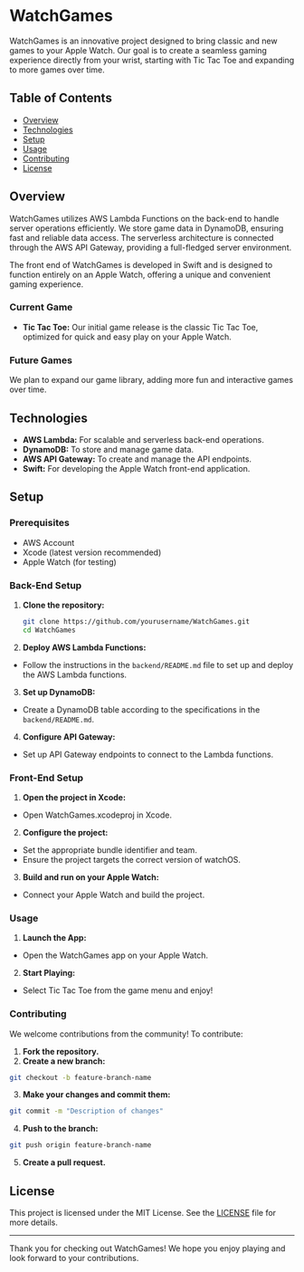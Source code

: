 # WatchGames

WatchGames is an innovative project designed to bring classic and new games to your Apple Watch. Our goal is to create a seamless gaming experience directly from your wrist, starting with Tic Tac Toe and expanding to more games over time.

## Table of Contents

- [Overview](#overview)
- [Technologies](#technologies)
- [Setup](#setup)
- [Usage](#usage)
- [Contributing](#contributing)
- [License](#license)

## Overview

WatchGames utilizes AWS Lambda Functions on the back-end to handle server operations efficiently. We store game data in DynamoDB, ensuring fast and reliable data access. The serverless architecture is connected through the AWS API Gateway, providing a full-fledged server environment.

The front end of WatchGames is developed in Swift and is designed to function entirely on an Apple Watch, offering a unique and convenient gaming experience.

### Current Game

- **Tic Tac Toe:** Our initial game release is the classic Tic Tac Toe, optimized for quick and easy play on your Apple Watch.

### Future Games

We plan to expand our game library, adding more fun and interactive games over time.

## Technologies

- **AWS Lambda:** For scalable and serverless back-end operations.
- **DynamoDB:** To store and manage game data.
- **AWS API Gateway:** To create and manage the API endpoints.
- **Swift:** For developing the Apple Watch front-end application.

## Setup

### Prerequisites

- AWS Account
- Xcode (latest version recommended)
- Apple Watch (for testing)

### Back-End Setup

1. **Clone the repository:**
   ```bash
   git clone https://github.com/yourusername/WatchGames.git
   cd WatchGames

2. **Deploy AWS Lambda Functions:**

- Follow the instructions in the `backend/README.md` file to set up and deploy the AWS Lambda functions.

3. **Set up DynamoDB:**

- Create a DynamoDB table according to the specifications in the `backend/README.md`.

4. **Configure API Gateway:**

- Set up API Gateway endpoints to connect to the Lambda functions.

### Front-End Setup

1. **Open the project in Xcode:**

- Open WatchGames.xcodeproj in Xcode.

2. **Configure the project:**

- Set the appropriate bundle identifier and team.
- Ensure the project targets the correct version of watchOS.

3. **Build and run on your Apple Watch:**

- Connect your Apple Watch and build the project.

### Usage
1. **Launch the App:**

- Open the WatchGames app on your Apple Watch.

2. **Start Playing:**

- Select Tic Tac Toe from the game menu and enjoy!

### Contributing

We welcome contributions from the community! To contribute:

1. **Fork the repository.**
2. **Create a new branch:**

  ```bash
  git checkout -b feature-branch-name
  ```

3. **Make your changes and commit them:**

  ```bash
  git commit -m "Description of changes"
  ```

4. **Push to the branch:**

  ```bash
  git push origin feature-branch-name
  ```

5. **Create a pull request.**

## License

This project is licensed under the MIT License. See the [LICENSE](LICENSE) file for more details.

---

Thank you for checking out WatchGames! We hope you enjoy playing and look forward to your contributions.
